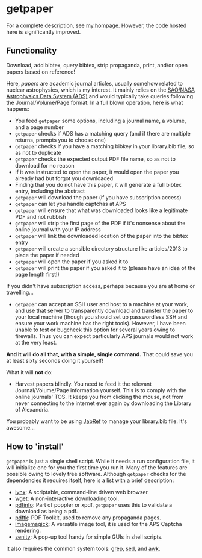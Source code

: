 # getpaper
For a complete description, see [my hompage](http://www.cns.s.u-tokyo.ac.jp/~daid/hack/getpaper.html).  However, the code hosted here is significantly improved.

## Functionality

Download, add bibtex, query bibtex, strip propaganda, print, and/or open papers based on reference!

Here, _papers_ are academic journal articles, usually somehow related to nuclear astrophysics, which is my interest.  It mainly relies on the [SAO/NASA Astrophysics Data System (ADS)](http://adsabs.harvard.edu/) and would typically take queries following the Journal/Volume/Page format.  In a full blown operation, here is what happens: 
* You feed `getpaper` some options, including a journal name, a volume, and a page number
* `getpaper` checks if ADS has a matching query (and if there are multiple returns, prompts you to choose one)
* `getpaper` checks if you have a matching bibkey in your library.bib file, so as not to duplicate
* `getpaper` checks the expected output PDF file name, so as not to download for no reason
* If it was instructed to open the paper, it would open the paper you already had but forgot you downloaded
* Finding that you do not have this paper, it will generate a full bibtex entry, including the abstract
* `getpaper` will download the paper (if you have subscription access)
* `getpaper` can let you handle captchas at APS
* `getpaper` will ensure that what was downloaded looks like a legitimate PDF and not rubbish
* `getpaper` will strip the first page of the PDF if it's nonsense about the online journal with your IP address
* `getpaper` will link the downloaded location of the paper into the bibtex entry
* `getpaper` will create a sensible directory structure like articles/2013 to place the paper if needed
* `getpaper` will open the paper if you asked it to
* `getpaper` will print the paper if you asked it to (please have an idea of the page length first!)

If you didn't have subscription access, perhaps because you are at home or travelling...
* `getpaper` can accept an SSH user and host to a machine at your work, and use that server to transparently download and transfer the paper to your local machine (though you should set up passwordless SSH and ensure your work machine has the right tools).  However, I have been unable to test or bugcheck this option for several years owing to firewalls.  Thus you can expect particularly APS journals would not work at the very least.

**And it will do all that, with a simple, single command.**  That could save you at least sixty seconds doing it yourself!

What it will **not** do:
* Harvest papers blindly.  You need to feed it the relevant Journal/Volume/Page information yourself.  This is to comply with the online journals' TOS.  It keeps you from clicking the mouse, not from never connecting to the internet ever again by downloading the Library of Alexandria.

You probably want to be using [JabRef](http://jabref.sourceforge.net/) to manage your library.bib file.  It's awesome...

## How to 'install'

`getpaper` is just a single shell script.  While it needs a run configuration file, it will initialize one for you the first time you run it.  Many of the features are possible owing to lovely free software.  Although `getpaper` checks for the dependencies it requires itself, here is a list with a brief description:

* [lynx](https://lynx.browser.org/): A scriptable, command-line driven web browser.
* [wget](http://www.gnu.org/software/wget/): A non-interactive downloading tool.
* [pdfinfo](https://poppler.freedesktop.org/): Part of poppler or xpdf, `getpaper` uses this to validate a download as being a pdf.
* [pdftk](https://www.pdflabs.com/tools/pdftk-the-pdf-toolkit/): PDF Toolkit, used to remove any propaganda pages.
* [imagemagick](https://www.imagemagick.org): A versatile image tool, it is used for the APS Captcha rendering.
* [zenity](https://help.gnome.org/users/zenity/stable/): A pop-up tool handy for simple GUIs in shell scripts.

It also requires the common system tools: [grep](https://www.gnu.org/software/grep/), [sed](https://www.gnu.org/software/grep/), and [awk](https://www.gnu.org/software/gawk/).

